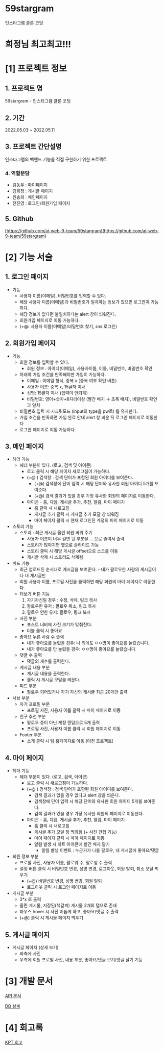 # 59stargram
인스타그램 클론 코딩

# 희정님 최고최고!!!


# [1] 프로젝트 정보

## 1. 프로젝트 명

59stargram - 인스타그램 클론 코딩

## 2. 기간

2022.05.03 ~ 2022.05.11

## 3. 프로젝트 간단설명

인스타그램의 벡엔드 기능을 직접 구현하기 위한 프로젝트

### 4. 역할분담

- 김동우 : 마이페이지
- 김희정 : 게시글 페이지
- 원송희 : 메인페이지
- 전진영 : 로그인/회원가입 페이지

## 5.  Github
[https://github.com/ai-web-9-team/59stargram](https://github.com/ai-web-9-team/59stargram)


# [2] 기능 서술

## 1. 로그인 페이지
- 기능
    - 사용자 이름(이메일), 비밀번호를 입력할 수 있다.
    - 해당 사용자 이름(이메일)과 비밀번호가 일치하는 정보가 있으면 로그인이 가능하다.
    - 해당 정보가 없다면 불일치하다는 alert 창이 띄워진다.
    - 회원가입 페이지로 이동 가능하다.
    - (+@: 사용자 이름(이메일)/비밀번호 찾기, sns 로그인)

## 2. 회원가입 페이지
- 기능
    - 회원 정보를 입력할 수 있다.
        - 회원 정보 : 아이디(이메일), 사용자이름, 이름, 비밀번호, 비밀번호 확인
    - 아래의 가입 조건을 만족해야만 가입이 가능하다.
        - 이메일 : 이메일 형식, 중복 x (중복 여부 확인 버튼)
        - 사용자 이름: 중복 x, 15글자 이내
        - 성명: 15글자 이내 (입력이 안되게)
        - 비밀번호: 영어+숫자+8자리이상 (빨간 배지 → 초록 배지), 비밀번호 확인과 일치
    - 비밀번호 입력 시 시크릿모드 (input의 type을 pw로) 를 유지한다.
    - 가입 조건을 만족하면 가입 완료 안내 alert 창 띄운 뒤 로그인 페이지로 이동한다
    - 로그인 페이지로 이동 가능하다.

## 3. 메인 페이지
- 헤더 기능
    - 헤더 부분이 있다.  (로고, 검색 및 아이콘)
        - 로고 클릭 시 해당 페이지 새로고침이 가능하다.
        - (+@ ) 검색창 : 검색 단어가 포함된 회원 아이디를 보여준다.
            - (+@) 검색창에 단어 입력 시 해당 단어와 유사한 회원 아이디 5개를 보여준다.
            - (+@) 검색 결과가 있을 경우 가장 유사한 회원의 페이지로 이동한다.
        - 아이콘 - 홈, 디엠, 게시글 추가, 추천, 알림, 마이 페이지
            - 홈 클릭 시 새로고침
            - 게시글 추가 클릭 시 게시글 추가 모달 창 띄워짐
            - 마이 페이지 클릭 시 현재 로그인된 계정의 마이 페이지로 이동
- 스토리 기능
    - 스토리 : 최근 게시글 올린 회원 띄워 주기
        - 사용자 이름이 너무 길면 뒷 부분을 ... 으로 줄여서 출력
        - 스토리가 많아지면 옆으로 슬라이드 가능
        - 스토리 클릭 시 해당 게시글 offset으로 스크롤 이동
        - 게시글 삭제 시 스토리도 삭제됨
- 피드 기능
    - 최근 업로드된 순서대로 게시글을 보여준다. - 내가 팔로우한 사람의 게시글이나 내 게시글만 
    - 회원 사용자 이름, 프로필 사진을 클릭하면 해당 회원의 마이 페이지로 이동한다.
    - 더보기 버튼 기능
        1. 자기자신일 경우 : 수정, 삭제, 링크 복사
        2. 팔로우한 유저 : 팔로우 취소, 링크 복사
        3. 팔로우 안한 유저: 팔로우, 링크 복사
    - 사진 부분
        - 포스트 너비에 사진 크기가 맞춰진다.
        - 더블 클릭 시 좋아요
    - 좋아요 누른 사람 수 출력
        - 내가 좋아요를 눌렀을 경우: 나 외에도 ㅇㅇ명이 좋아요를 눌렀습니다.
        - 내가 좋아요를 안 눌렀을 경우: ㅇㅇ명이 좋아요를 눌렀습니다.   
    - 댓글 수 출력
        - 댓글의 개수를 출력한다.
    - 게시글 내용 부분
        - 게시글 내용을 출력한다.
        - 클릭 시 게시글 모달을 띄운다.  
    - 피드 부분
        - 팔로우 되어있거나 자기 자신의 게시글 최근 20개만 출력
- 서브 부분
    - 자기 프로필 부분
        - 프로필 사진, 사용자 이름 클릭 시 마이 페이지로 이동
    - 친구 추천 부분
        - 팔로우 중이 아닌 계정 랜덤으로 5개 출력
        - 프로필 사진, 사용자 이름 클릭 시 회원 페이지로 이동
    - Footer 부분
        - 소개 클릭 시 팀 홈페이지로 이동 (이전 프로젝트)

## 4. 마이 페이지
- 헤더 기능
    - 헤더 부분이 있다.  (로고, 검색, 아이콘)
        - 로고 클릭 시 새로고침이 가능하다.
        - (+@ ) 검색창 : 검색 단어가 포함된 회원 아이디를 보여준다.
            - 검색 결과가 없을 경우 없다고 alert 창을 띄운다.
            - 검색창에 단어 입력 시 해당 단어와 유사한 회원 아이디 5개를 보여준다.
            - 검색 결과가 있을 경우 가장 유사한 회원의 페이지로 이동한다.
        - 아이콘 - 홈, 디엠, 게시글 추가, 추천, 알림, 마이 페이지
            - 홈 클릭 시 새로고침
            - 게시글 추가 모달 창 띄워짐 (+ 사진 편집 기능)
            - 마이 페이지 클릭 시 마이 페이지로 이동
            - 알림 발생 시 하트 아이콘에 빨간 배지 달기
                - 알림 발생 이벤트 : 누군가가 나를 팔로우, 내 게시글에 좋아요/댓글
- 회원 정보 부분
    - 프로필 사진, 사용자 이름, 팔로워 수, 팔로잉 수 출력
    - 설정 버튼 클릭 시 비밀번호 변경, 성명 변경, 로그아웃, 회원 탈퇴, 취소 모달 띄우기
        - (+@) 비밀번호 변경, 성명 변경, 회원 탈퇴
        - 로그아웃 클릭 시 로그인 페이지로 이동
- 게시글 부분
    - 3*x 로 출력
    - 올린 게시물, 저장된(책갈피) 게시물 2개의 탭으로 존재
    - 마우스 hover 시 사진 어둡게 하고, 좋아요/댓글 수 출력
    - (+@) 클릭 시 게시물 페이지 띄우기

## 5. 게시글 페이지

- 게시글 페이지 (상세 보기)
    - 좌측에 사진
    - 우측에 회원 프로필 사진, 내용 부분, 좋아요/댓글 보기/댓글 달기 기능

# [3] 개발 문서

[API 문서](https://www.notion.so/API-dcd4b520d4fd49628c1e906ca346ca18)

[DB 설계](https://www.notion.so/DB-283dae2a794b44bfaefefe3e78b16658)

# [4] 회고록

[KPT 회고](https://velog.io/@kimphysicsman/%EB%82%B4%EC%9D%BC%EB%B0%B0%EC%9B%80%EC%BA%A0%ED%94%84-AI-59stargram-%ED%94%84%EB%A1%9C%EC%A0%9D%ED%8A%B8-KPT-%ED%9A%8C%EB%A1%9D)
